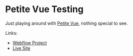 # Petite Vue Testing

Just playing around with [Petite Vue](https://github.com/vuejs/petite-vue), nothing special to see.

Links:

- [Webflow Project](https://preview.webflow.com/preview/empty-project?utm_medium=preview_link&utm_source=designer&utm_content=empty-project&preview=863fe165d876f0fdc1d2c60063d281bf&pageId=611fc4146b8e86636afac1fc&workflow=preview)
- [Live Site](https://empty-project.webflow.io/msf)
